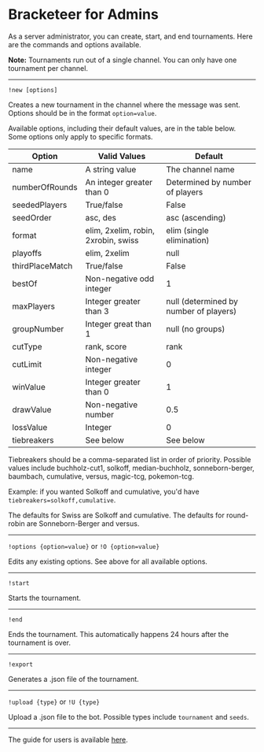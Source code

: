 # Bracketeer for Admins

As a server administrator, you can create, start, and end tournaments. Here are the commands and options available.

**Note:** Tournaments run out of a single channel. You can only have one tournament per channel.

---

`!new [options]`

Creates a new tournament in the channel where the message was sent. Options should be in the format `option=value`.

Available options, including their default values, are in the table below. Some options only apply to specific formats.

Option | Valid Values | Default
------ | ------- | ------------
name | A string value | The channel name
numberOfRounds | An integer greater than 0 | Determined by number of players
seededPlayers | True/false | False
seedOrder | asc, des | asc (ascending)
format | elim, 2xelim, robin, 2xrobin, swiss | elim (single elimination)
playoffs | elim, 2xelim | null
thirdPlaceMatch | True/false | False
bestOf | Non-negative odd integer | 1
maxPlayers | Integer greater than 3 | null (determined by number of players)
groupNumber | Integer great than 1 | null (no groups)
cutType | rank, score | rank
cutLimit | Non-negative integer | 0
winValue | Integer greater than 0 | 1
drawValue | Non-negative number | 0.5
lossValue | Integer | 0
tiebreakers | See below | See below

Tiebreakers should be a comma-separated list in order of priority. Possible values include buchholz-cut1, solkoff, median-buchholz, sonneborn-berger, baumbach, cumulative, versus, magic-tcg, pokemon-tcg.

Example: if you wanted Solkoff and cumulative, you'd have `tiebreakers=solkoff,cumulative`.

The defaults for Swiss are Solkoff and cumulative. The defaults for round-robin are Sonneborn-Berger and versus.

---

`!options {option=value}` or `!O {option=value}`

Edits any existing options. See above for all available options.

---

`!start`

Starts the tournament.

---

`!end`

Ends the tournament. This automatically happens 24 hours after the tournament is over.

---

`!export`

Generates a .json file of the tournament.

---

`!upload {type}` or `!U {type}`

Upload a .json file to the bot. Possible types include `tournament` and `seeds`.

---

The guide for users is available [here](Users.md).
